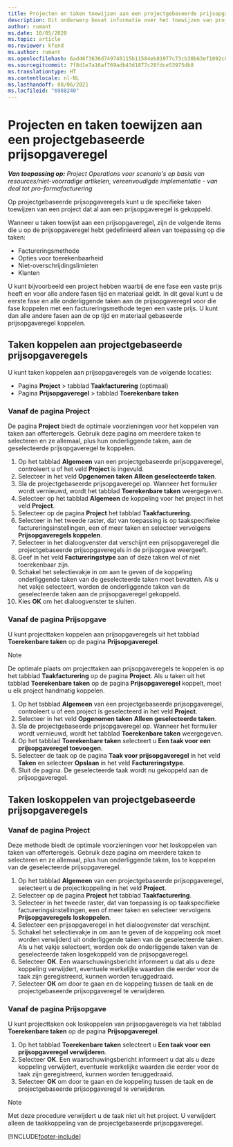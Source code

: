 ```yaml
---
title: Projecten en taken toewijzen aan een projectgebaseerde prijsopgaveregel
description: Dit onderwerp bevat informatie over het toewijzen van projecten en taken aan een projectgebaseerde taakregel.
author: rumant
ms.date: 10/05/2020
ms.topic: article
ms.reviewer: kfend
ms.author: rumant
ms.openlocfilehash: 6ad46f3636d749740115b11584eb81977c73cb30b63ef1092c0c2aac97cbc647
ms.sourcegitcommit: 7f8d1e7a16af769adb43d1877c28fdce53975db8
ms.translationtype: HT
ms.contentlocale: nl-NL
ms.lasthandoff: 08/06/2021
ms.locfileid: "6988240"
---
```

# <a name="map-projects-and-tasks-to-a-project-based-quote-line"></a>Projecten en taken toewijzen aan een projectgebaseerde prijsopgaveregel

_**Van toepassing op:** Project Operations voor scenario's op basis van resources/niet-voorradige artikelen, vereenvoudigde implementatie - van deal tot pro-formafacturering_

Op projectgebaseerde prijsopgaveregels kunt u de specifieke taken toewijzen van een project dat al aan een prijsopgaveregel is gekoppeld.

Wanneer u taken toewijst aan een prijsopgaveregel, zijn de volgende items die u op de prijsopgaveregel hebt gedefinieerd alleen van toepassing op die taken:

- Factureringsmethode
- Opties voor toerekenbaarheid
- Niet-overschrijdingslimieten
- Klanten

U kunt bijvoorbeeld een project hebben waarbij de ene fase een vaste prijs heeft en voor alle andere fasen tijd en materiaal geldt. In dit geval kunt u de eerste fase en alle onderliggende taken aan de prijsopgaveregel voor die fase koppelen met een factureringsmethode tegen een vaste prijs. U kunt dan alle andere fasen aan de op tijd en materiaal gebaseerde prijsopgaveregel koppelen.

## <a name="associate-tasks-to-project-based-quote-lines"></a>Taken koppelen aan projectgebaseerde prijsopgaveregels

U kunt taken koppelen aan prijsopgaveregels van de volgende locaties:

- Pagina **Project** > tabblad **Taakfacturering** (optimaal)
- Pagina **Prijsopgaveregel** > tabblad **Toerekenbare taken** 

### <a name="from-the-project-page"></a>Vanaf de pagina Project

De pagina **Project** biedt de optimale voorzieningen voor het koppelen van taken aan offerteregels. Gebruik deze pagina om meerdere taken te selecteren en ze allemaal, plus hun onderliggende taken, aan de geselecteerde prijsopgaveregel te koppelen.

1. Op het tabblad **Algemeen** van een projectgebaseerde prijsopgaveregel, controleert u of het veld **Project** is ingevuld.
2. Selecteer in het veld **Opgenomen taken** **Alleen geselecteerde taken**.
3. Sla de projectgebaseerde prijsopgaveregel op. Wanneer het formulier wordt vernieuwd, wordt het tabblad **Toerekenbare taken** weergegeven.
4. Selecteer op het tabblad **Algemeen** de koppeling voor het project in het veld **Project**.
5. Selecteer op de pagina **Project** het tabblad **Taakfacturering**.
6. Selecteer in het tweede raster, dat van toepassing is op taakspecifieke factureringsinstellingen, een of meer taken en selecteer vervolgens **Prijsopgaveregels koppelen**.
7. Selecteer in het dialoogvenster dat verschijnt een prijsopgaveregel die projectgebaseerde prijsopgaveregels in de prijsopgave weergeeft.
8. Geef in het veld **Factureringstype** aan of deze taken wel of niet toerekenbaar zijn.
9. Schakel het selectievakje in om aan te geven of de koppeling onderliggende taken van de geselecteerde taken moet bevatten. Als u het vakje selecteert, worden de onderliggende taken van de geselecteerde taken aan de prijsopgaveregel gekoppeld.
10. Kies **OK** om het dialoogvenster te sluiten.

### <a name="from-the-quote-line-page"></a>Vanaf de pagina Prijsopgave

U kunt projecttaken koppelen aan prijsopgaveregels uit het tabblad **Toerekenbare taken** op de pagina **Prijsopgaveregel**.

>[!NOTE]
>De optimale plaats om projecttaken aan prijsopgaveregels te koppelen is op het tabblad **Taakfacturering** op de pagina **Project**. Als u taken uit het tabblad **Toerekenbare taken** op de pagina **Prijsopgaveregel** koppelt, moet u elk project handmatig koppelen.

1. Op het tabblad **Algemeen** van een projectgebaseerde prijsopgaveregel, controleert u of een project is geselecteerd in het veld **Project**.
2. Selecteer in het veld **Opgenomen taken** **Alleen geselecteerde taken**.
3. Sla de projectgebaseerde prijsopgaveregel op. Wanneer het formulier wordt vernieuwd, wordt het tabblad **Toerekenbare taken** weergegeven.
4. Op het tabblad **Toerekenbare taken** selecteert u **Een taak voor een prijsopgaveregel toevoegen**.
5. Selecteer de taak op de pagina **Taak voor prijsopgaveregel** in het veld **Taken** en selecteer **Opslaan** in het veld **Factureringstype**. 
6. Sluit de pagina. De geselecteerde taak wordt nu gekoppeld aan de prijsopgaveregel.

## <a name="disassociate-tasks-from-projectbased-quote-lines"></a>Taken loskoppelen van projectgebaseerde prijsopgaveregels

### <a name="from-the-project-page"></a>Vanaf de pagina Project

Deze methode biedt de optimale voorzieningen voor het loskoppelen van taken van offerteregels. Gebruik deze pagina om meerdere taken te selecteren en ze allemaal, plus hun onderliggende taken, los te koppelen van de geselecteerde prijsopgaveregel.

1. Op het tabblad **Algemeen** van een projectgebaseerde prijsopgaveregel, selecteert u de projectkoppeling in het veld **Project**.
2. Selecteer op de pagina **Project** het tabblad **Taakfacturering**.
3. Selecteer in het tweede raster, dat van toepassing is op taakspecifieke factureringsinstellingen, een of meer taken en selecteer vervolgens **Prijsopgaveregels loskoppelen**.
4. Selecteer een prijsopgaveregel in het dialoogvenster dat verschijnt.
5. Schakel het selectievakje in om aan te geven of de koppeling ook moet worden verwijderd uit onderliggende taken van de geselecteerde taken. Als u het vakje selecteert, worden ook de onderliggende taken van de geselecteerde taken losgekoppeld van de prijsopgaveregel.
6. Selecteer **OK**. Een waarschuwingsbericht informeert u dat als u deze koppeling verwijdert, eventuele werkelijke waarden die eerder voor de taak zijn geregistreerd, kunnen worden teruggedraaid. 
7. Selecteer **OK** om door te gaan en de koppeling tussen de taak en de projectgebaseerde prijsopgaveregel te verwijderen.

### <a name="from-the-quote-line-page"></a>Vanaf de pagina Prijsopgave

U kunt projecttaken ook loskoppelen van prijsopgaveregels via het tabblad **Toerekenbare taken** op de pagina **Prijsopgaveregel**.

1. Op het tabblad **Toerekenbare taken** selecteert u **Een taak voor een prijsopgaveregel verwijderen**.
2. Selecteer **OK**. Een waarschuwingsbericht informeert u dat als u deze koppeling verwijdert, eventuele werkelijke waarden die eerder voor de taak zijn geregistreerd, kunnen worden teruggedraaid. 
3. Selecteer **OK** om door te gaan en de koppeling tussen de taak en de projectgebaseerde prijsopgaveregel te verwijderen.

>[!NOTE]
> Met deze procedure verwijdert u de taak niet uit het project. U verwijdert alleen de taakkoppeling van de projectgebaseerde prijsopgaveregel.


[!INCLUDE[footer-include](../../includes/footer-banner.md)]